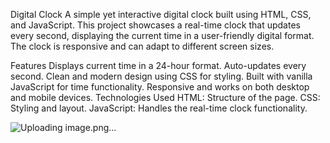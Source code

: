 Digital Clock
A simple yet interactive digital clock built using HTML, CSS, and JavaScript. This project showcases a real-time clock that updates every second, displaying the current time in a user-friendly digital format. The clock is responsive and can adapt to different screen sizes.

Features
Displays current time in a 24-hour format.
Auto-updates every second.
Clean and modern design using CSS for styling.
Built with vanilla JavaScript for time functionality.
Responsive and works on both desktop and mobile devices.
Technologies Used
HTML: Structure of the page.
CSS: Styling and layout.
JavaScript: Handles the real-time clock functionality.

![Uploading image.png…]()

